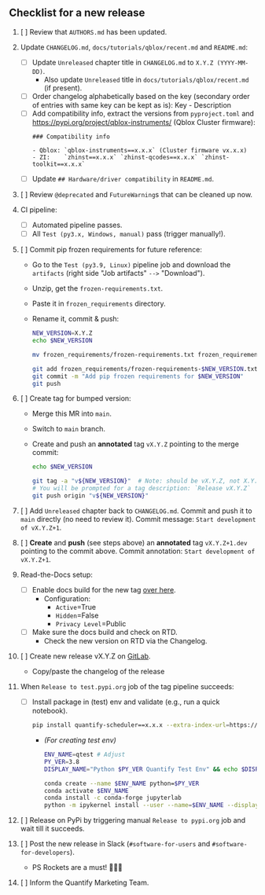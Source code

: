 ## Checklist for a new release

1. [ ] Review that `AUTHORS.md` has been updated.

1. Update `CHANGELOG.md`, `docs/tutorials/qblox/recent.md` and `README.md`:
    - [ ] Update `Unreleased` chapter title in `CHANGELOG.md` to `X.Y.Z (YYYY-MM-DD)`.
       - Also update `Unreleased` title in `docs/tutorials/qblox/recent.md` (if present).
    - [ ] Order changelog alphabetically based on the key (secondary order of entries with same key can be kept as is): Key - Description
    - [ ] Add compatibility info, extract the versions from `pyproject.toml` and https://pypi.org/project/qblox-instruments/ (Qblox Cluster firmware):
      ```
      ### Compatibility info

      - Qblox: `qblox-instruments==x.x.x` (Cluster firmware vx.x.x)
      - ZI:    `zhinst==x.x.x` `zhinst-qcodes==x.x.x` `zhinst-toolkit==x.x.x`
      ```
    - [ ] Update `## Hardware/driver compatibility` in `README.md`.

1. [ ] Review `@deprecated` and `FutureWarning`s that can be cleaned up now.

1. CI pipeline:
    - [ ] Automated pipeline passes.
    - [ ] All `Test (py3.x, Windows, manual)` pass (trigger manually!).

1. [ ] Commit pip frozen requirements for future reference:
    - Go to the `Test (py3.9, Linux)` pipeline job and download the `artifacts` (right side "Job artifacts" `-->` "Download").
    - Unzip, get the `frozen-requirements.txt`.
    - Paste it in `frozen_requirements` directory.
    - Rename it, commit & push:

      ```bash
      NEW_VERSION=X.Y.Z
      echo $NEW_VERSION

      mv frozen_requirements/frozen-requirements.txt frozen_requirements/frozen-requirements-$NEW_VERSION.txt

      git add frozen_requirements/frozen-requirements-$NEW_VERSION.txt
      git commit -m "Add pip frozen requirements for $NEW_VERSION"
      git push
      ```

1. [ ] Create tag for bumped version:
    - Merge this MR into `main`.
    - Switch to `main` branch.
    - Create and push an **annotated** tag `vX.Y.Z` pointing to the merge commit:

      ```bash
      echo $NEW_VERSION

      git tag -a "v${NEW_VERSION}"  # Note: should be vX.Y.Z, not X.Y.Z
      # You will be prompted for a tag description: `Release vX.Y.Z`
      git push origin "v${NEW_VERSION}"
      ```
    <!-- - Future TODO: finish automation of this step in `.gitlab-ci.yml`. -->
    <!-- 1. [ ] Run **one** of the major/minor/patch version bump (manual) jobs in the CI pipeline of the MR. -->
    <!--     - NB this can only be done after unix and windows test & docs jobs pass. -->


1. [ ] Add `Unreleased` chapter back to `CHANGELOG.md`. Commit and push it to `main` directly (no need to review it). Commit message: `Start development of vX.Y.Z+1`.

1. [ ] **Create** and **push** (see steps above) an **annotated** tag `vX.Y.Z+1.dev` pointing to the commit above.  Commit annotation: `Start development of vX.Y.Z+1`.
    <!-- Note: if we are following semver, this should be rather vX.Y+1.0.dev, and bugfixes need to go into a separate bugfix branch for each minor release a-la `stable/vX.Y`.
    Since we are not so strict with that and releasing minor and bugfix from the same branch, to avoid situation of having previous commit having version v0.7.0.dev19+abcdef and
    next commit version v0.6.5 (which is less than v0.7.0.devN, which should not be the case) we must bump a bugfix version (the most minor version we bump in main)
    and later we may decide that we are releasing a minor instad of a bugfix.-->

1. Read-the-Docs setup:
   - [ ] Enable docs build for the new tag [over here](https://readthedocs.com/projects/quantify-quantify-scheduler/versions/).
      - Configuration:
        - `Active`=True
        - `Hidden`=False
        - `Privacy Level`=Public
   - [ ] Make sure the docs build and check on RTD.
      - Check the new version on RTD via the Changelog.

1. [ ] Create new release vX.Y.Z on [GitLab](https://gitlab.com/quantify-os/quantify-scheduler/-/releases).
    - Copy/paste the changelog of the release

1. When `Release to test.pypi.org` job of the tag pipeline succeeds:
    - [ ] Install package in (test) env and validate (e.g., run a quick notebook).
       ```bash
       pip install quantify-scheduler==x.x.x --extra-index-url=https://test.pypi.org/simple/
       ```
       - _(For creating test env)_
         ```bash
         ENV_NAME=qtest # Adjust
         PY_VER=3.8
         DISPLAY_NAME="Python $PY_VER Quantify Test Env" && echo $DISPLAY_NAME # Adjust

         conda create --name $ENV_NAME python=$PY_VER
         conda activate $ENV_NAME
         conda install -c conda-forge jupyterlab
         python -m ipykernel install --user --name=$ENV_NAME --display-name="$DISPLAY_NAME"
         ```

1. [ ] Release on PyPi by triggering manual `Release to pypi.org` job and wait till it succeeds.
1. [ ] Post the new release in Slack (`#software-for-users` and `#software-for-developers`).
    - PS Rockets are a must! 🚀🚀🚀
1. [ ] Inform the Quantify Marketing Team.
